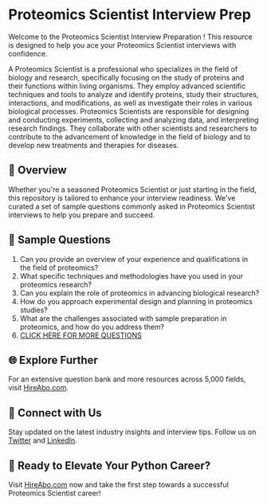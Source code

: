# Proteomics Scientist Interview Prep

Welcome to the Proteomics Scientist Interview Preparation ! This resource is designed to help you ace your Proteomics Scientist interviews with confidence.

A Proteomics Scientist is a professional who specializes in the field of biology and research, specifically focusing on the study of proteins and their functions within living organisms. They employ advanced scientific techniques and tools to analyze and identify proteins, study their structures, interactions, and modifications, as well as investigate their roles in various biological processes. Proteomics Scientists are responsible for designing and conducting experiments, collecting and analyzing data, and interpreting research findings. They collaborate with other scientists and researchers to contribute to the advancement of knowledge in the field of biology and to develop new treatments and therapies for diseases.

## 🚀 Overview

Whether you're a seasoned Proteomics Scientist or just starting in the field, this repository is tailored to enhance your interview readiness. We've curated a set of sample questions commonly asked in Proteomics Scientist interviews to help you prepare and succeed.

## 📝 Sample Questions

1. Can you provide an overview of your experience and qualifications in the field of proteomics?
2. What specific techniques and methodologies have you used in your proteomics research?
3. Can you explain the role of proteomics in advancing biological research?
4. How do you approach experimental design and planning in proteomics studies?
5. What are the challenges associated with sample preparation in proteomics, and how do you address them?
6. [CLICK HERE FOR MORE QUESTIONS](https://hireabo.com/job/5_1_42/Proteomics%20Scientist)

## 🌐 Explore Further

For an extensive question bank and more resources across 5,000 fields, visit [HireAbo.com](https://www.hireabo.com).

## 📱 Connect with Us

Stay updated on the latest industry insights and interview tips. Follow us on [Twitter](https://twitter.com/hireabo) and [LinkedIn](https://www.linkedin.com/in/hire-abo-3609972a8/).

## 🚀 Ready to Elevate Your Python Career?

Visit [HireAbo.com](https://www.hireabo.com) now and take the first step towards a successful Proteomics Scientist career!